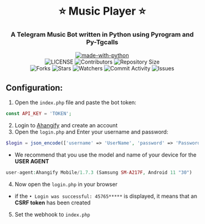 <h1 align= center><b>⭐️ Music Player ⭐️</b></h1>
<h3 align = center> A Telegram Music Bot written in Python using Pyrogram and Py-Tgcalls </h3>

<p align="center">
<a href="https://python.org"><img src="http://forthebadge.com/images/badges/made-with-php.svg" alt="made-with-python"></a>
<br>
    <img src="https://img.shields.io/github/license/xouw/ahangify-bot?style=for-the-badge" alt="LICENSE">
    <img src="https://img.shields.io/github/contributors/xouw/ahangify-bot?style=for-the-badge" alt="Contributors">
    <img src="https://img.shields.io/github/repo-size/xouw/ahangify-bot?style=for-the-badge" alt="Repository Size"> <br>
    <img src="https://img.shields.io/github/forks/xouw/ahangify-bot?style=for-the-badge" alt="Forks">
    <img src="https://img.shields.io/github/stars/xouw/ahangify-bot?style=for-the-badge" alt="Stars">
    <img src="https://img.shields.io/github/watchers/xouw/ahangify-bot?style=for-the-badge" alt="Watchers">
    <img src="https://img.shields.io/github/commit-activity/w/xouw/ahangify-bot?style=for-the-badge" alt="Commit Activity">
    <img src="https://img.shields.io/github/issues/xouw/ahangify-bot?style=for-the-badge" alt="Issues">
</p>




**Configuration:**
---------

1. Open the `index.php` file and paste the bot token:
```php
const API_KEY = 'TOKEN';
```
2. Login to [Ahangify](https://ahangify/login) and create an account
3. Open the `login.php` and Enter your username and password:
```php
$login = json_encode(['username' => 'UserName', 'password' => 'Password']);
  ```
  
  - We recommend that you use the model and name of your device for the **USER AGENT**
  ```php
  user-agent:Ahangify Mobile/1.7.3 (Samsung SM-A217F, Android 11 "30")
  ```

4. Now open the `login.php` in your browser

* if the `• Login was successful: 45765*****` is displayed, it means that an **CSRF token** has been created


5. Set the webhook to `index.php`
